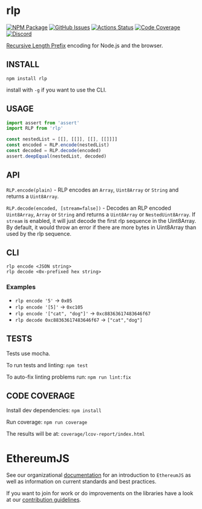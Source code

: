 # rlp

[![NPM Package][npm-badge]][npm-link]
[![GitHub Issues][issues-badge]][issues-link]
[![Actions Status][actions-badge]][actions-link]
[![Code Coverage][coverage-badge]][coverage-link]
[![Discord][discord-badge]][discord-link]

[Recursive Length Prefix](https://eth.wiki/en/fundamentals/rlp) encoding for Node.js and the browser.

## INSTALL

`npm install rlp`

install with `-g` if you want to use the CLI.

## USAGE

```typescript
import assert from 'assert'
import RLP from 'rlp'

const nestedList = [[], [[]], [[], [[]]]]
const encoded = RLP.encode(nestedList)
const decoded = RLP.decode(encoded)
assert.deepEqual(nestedList, decoded)
```

## API

`RLP.encode(plain)` - RLP encodes an `Array`, `Uint8Array` or `String` and returns a `Uint8Array`.

`RLP.decode(encoded, [stream=false])` - Decodes an RLP encoded `Uint8Array`, `Array` or `String` and returns a `Uint8Array` or `NestedUint8Array`. If `stream` is enabled, it will just decode the first rlp sequence in the Uint8Array. By default, it would throw an error if there are more bytes in Uint8Array than used by the rlp sequence.

## CLI

`rlp encode <JSON string>`\
`rlp decode <0x-prefixed hex string>`

### Examples

- `rlp encode '5'` -> `0x05`
- `rlp encode '[5]'` -> `0xc105`
- `rlp encode '["cat", "dog"]'` -> `0xc88363617483646f67`
- `rlp decode 0xc88363617483646f67` -> `["cat","dog"]`

## TESTS

Tests use mocha.

To run tests and linting: `npm test`

To auto-fix linting problems run: `npm run lint:fix`

## CODE COVERAGE

Install dev dependencies: `npm install`

Run coverage: `npm run coverage`

The results will be at: `coverage/lcov-report/index.html`

# EthereumJS

See our organizational [documentation](https://ethereumjs.readthedocs.io) for an introduction to `EthereumJS` as well as information on current standards and best practices.

If you want to join for work or do improvements on the libraries have a look at our [contribution guidelines](https://ethereumjs.readthedocs.io/en/latest/contributing.html).

[npm-badge]: https://img.shields.io/npm/v/rlp.svg
[npm-link]: https://www.npmjs.org/package/rlp
[issues-badge]: https://img.shields.io/github/issues/ethereumjs/rlp
[issues-link]: https://github.com/ethereumjs/rlp/issues?q=is%3Aopen+is%3Aissue
[actions-badge]: https://github.com/ethereumjs/rlp/workflows/Build/badge.svg
[actions-link]: https://github.com/ethereumjs/rlp/actions
[coverage-badge]: https://img.shields.io/coveralls/ethereumjs/rlp.svg
[coverage-link]: https://coveralls.io/r/ethereumjs/rlp
[discord-badge]: https://img.shields.io/static/v1?logo=discord&label=discord&message=Join&color=blue
[discord-link]: https://discord.gg/TNwARpR
